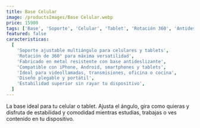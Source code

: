 ```yaml
---
title: Base Celular
image: /productsImages/Base Celular.webp
price: 15900
tags: ['Base', 'Soporte', 'Celular', 'Tablet', 'Rotación 360', 'Antideslizante', 'Smartphone']
featured: false
caracteristicas:
  [
    'Soporte ajustable multiángulo para celulares y tablets',
    'Rotación de 360° para máxima versatilidad',
    'Fabricado en metal resistente con base antideslizante',
    'Compatible con iPhone, Android, smartphones y tablets',
    'Ideal para videollamadas, transmisiones, oficina o cocina',
    'Diseño plegable y portátil',
    'Estabilidad superior sin rayar tu dispositivo',
  ]
---
```


La base ideal para tu celular o tablet. Ajusta el ángulo, gira como quieras y disfruta de estabilidad y comodidad mientras estudias, trabajas o ves contenido en tu dispositivo.
